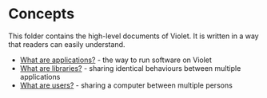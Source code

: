 # Concepts

This folder contains the high-level documents of Violet.
It is written in a way that readers can easily understand.

- [What are applications?](applications.md) - the way to run software on Violet
- [What are libraries?](libraries.md) -  sharing identical behaviours between multiple applications
- [What are users?](users.md) - sharing a computer between multiple persons 
